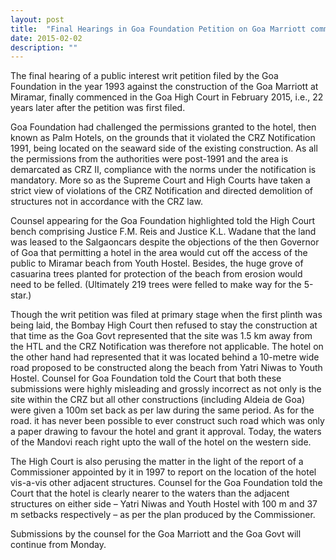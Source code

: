 ```yaml
---
layout: post
title:  "Final Hearings in Goa Foundation Petition on Goa Marriott commence in High Court"
date: 2015-02-02 
description: ""
---
```


The final hearing of a public interest writ petition filed by the Goa Foundation in the year 1993 against the construction of the Goa Marriott at Miramar, finally commenced in the Goa High Court in February 2015, i.e., 22 years later after the petition was first filed.

Goa Foundation had challenged the permissions granted to the hotel, then known as Palm Hotels, on the grounds that it violated the CRZ Notification 1991, being located on the seaward side of the existing construction. As all the permissions from the authorities were post-1991 and the area is demarcated as CRZ II, compliance with the norms under the notification is mandatory. More so as the Supreme Court and High Courts have taken a strict view of violations of the CRZ Notification and directed demolition of structures not in accordance with the CRZ law.

Counsel appearing for the Goa Foundation highlighted told the High Court bench comprising Justice F.M. Reis and Justice K.L. Wadane that the land was leased to the Salgaoncars despite the objections of the then Governor of Goa that permitting a hotel in the area would cut off the access of the public to Miramar beach from Youth Hostel. Besides, the huge grove of casuarina trees planted for protection of the beach from erosion would need to be felled. (Ultimately 219 trees were felled to make way for the 5-star.)

Though the writ petition was filed at primary stage when the first plinth was being laid, the Bombay High Court then refused to stay the construction at that time as the Goa Govt represented that the site was 1.5 km away from the HTL and the CRZ Notification was therefore not applicable. The hotel on the other hand had represented that it was located behind a 10-metre wide road proposed to be constructed along the beach from Yatri Niwas to Youth Hostel. Counsel for Goa Foundation told the Court that both these submissions were highly misleading and grossly incorrect as not only is the site within the CRZ but all other constructions (including Aldeia de Goa) were given a 100m set back as per law during the same period. As for the road. it has never been possible to ever construct such road which was only a paper drawing to favour the hotel and grant it approval. Today, the waters of the Mandovi reach right upto the wall of the hotel on the western side. 

The High Court is also perusing the matter in the light of the report of a Commissioner appointed by it in 1997 to report on the location of the hotel vis-a-vis other adjacent structures. Counsel for the Goa Foundation told the Court that the hotel is clearly nearer to the waters than the adjacent structures on either side – Yatri Niwas and Youth Hostel with 100 m and 37 m setbacks respectively – as per the plan produced by the Commissioner. 

Submissions by the counsel for the Goa Marriott and the Goa Govt will continue from Monday.